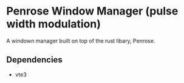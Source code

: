 # Penrose Window Manager (pulse width modulation)

A windown manager built on top of the rust libary, Penrose. 

## Dependencies
- vte3
